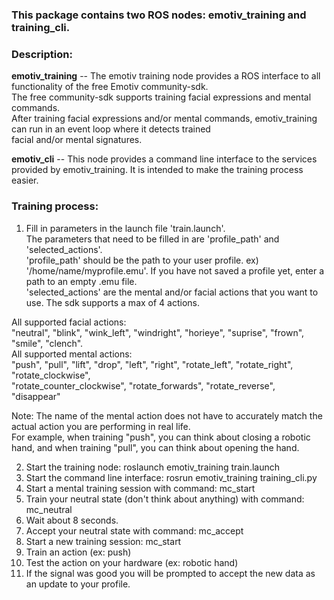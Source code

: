 
### This package contains two ROS nodes: emotiv_training and training_cli.   

### Description:   
**emotiv_training** -- The emotiv training node provides a ROS interface to all functionality of the free Emotiv community-sdk.   
The free community-sdk supports training facial expressions and mental commands.     
After training facial expressions and/or mental commands, emotiv_training can run in an event loop where it detects trained   
facial and/or mental signatures.     

**emotiv_cli** -- This node provides a command line interface to the services provided by emotiv_training. It is intended to
make the training process easier.   

### Training process:   
1. Fill in parameters in the launch file 'train.launch'.   
The parameters that need to be filled in are 'profile_path' and 'selected_actions'.   
'profile_path' should be the path to your user profile. ex) '/home/name/myprofile.emu'. If you have not saved a profile yet,
enter a path to an empty .emu file.     
'selected_actions' are the mental and/or facial actions that you want to use. The sdk supports a max of 4 actions.   

All supported facial actions:     
"neutral", "blink", "wink_left", "windright", "horieye", "suprise", "frown", "smile", "clench".  
All supported mental actions:    
"push", "pull", "lift", "drop", "left", "right", "rotate_left", "rotate_right", "rotate_clockwise",   
"rotate_counter_clockwise", "rotate_forwards", "rotate_reverse", "disappear"  

Note: The name of the mental action does not have to accurately match the actual action you are performing in real life.   
For example, when training "push", you can think about closing a robotic hand, and when training "pull", you can think about opening the hand.   

2. Start the training node: roslaunch emotiv_training train.launch   
3. Start the command line interface: rosrun emotiv_training training_cli.py     
4. Start a mental training session with command: mc_start   
5. Train your neutral state (don't think about anything) with command: mc_neutral   
6. Wait about 8 seconds.  
7. Accept your neutral state with command: mc_accept   
8. Start a new training session: mc_start   
9. Train an action (ex: push)   
10. Test the action on your hardware (ex: robotic hand)
11. If the signal was good you will be prompted to accept the new data as an update to your profile.   